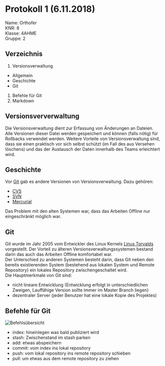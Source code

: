 # Protokoll 1 (6.11.2018) 
Name: Orthofer  
KNR: 8  
Klasse: 4AHME  
Gruppe: 2   

## Verzeichnis 
1. Versionsverwaltung 
* Allgemein
* Geschichte
* Git 
1. Befehle für Git
1. Markdown

## Versionsververwaltung 
Die Versionsverwaltung dient zur Erfassung von Änderungen an Dateien. Alle Versionen dieser Datei werden gespeichert und können (falls nötig) für Rollbacks verwendet werden. Weitere Vorteile von Versionsverwaltung sind, dass sie einen praktisch vor sich selbst schützt (im Fall des aus Versehen löschens) und das der Austausch der Daten innerhalb des Teams erleichtert wird.

## Geschichte
Vor [Git](https://de.wikipedia.org/wiki/Git) gab es andere Versionen von Versionsverwaltung. Dazu gehören:  
* [CVS](https://de.wikipedia.org/wiki/Concurrent_Versions_System)  
* [SVN](https://de.wikipedia.org/wiki/Apache_Subversion)  
* [Mercurial](https://de.wikipedia.org/wiki/Mercurial)  

Das Problem mit den alten Systemen war, dass das Arbeiten Offline nur eingeschränkt möglich war.

## Git  
Git wurde im Jahr 2005 vom Entwickler des Linux Kernels [Linus Torvalds](https://de.wikipedia.org/wiki/Linus_Torvalds) vorgestellt. Der Vorteil zu älteren Versionsverwaltungssystemen bestand darin das auch das Arbeiten Offline komfortabel war.  
Der Unterschied zu anderen Systemen besteht darin, dass Git neben den bereits existierenden System (bestehend aus lokalen System und Remote Repository) ein lokales Repository zwischengeschaltet wird.  
Die Hauptmerkmale von Git sind:  
* nicht lineare Entwicklung (Entwicklung erfolgt in unterschiedlichen Zweigen, Lauffähige Version sollte immer im Master Branch liegen)
* dezentraler Server (jeder Benutzer hat eine lokale Kopie des Projektes) 

## Befehle für Git
![Befehlsübersicht](https://i0.wp.com/davidlackovic.de/wp-content/uploads/2015/11/git-uebersicht.jpg?resize=800%2C446)  
* index: hineinlegen was bald publiziert wird
* stash: Zwischenstand im stash parken
* add: etwas abspeichern
* commit: vom index ins lokal repository
* push: vom lokal repository ins remote repository schieben
* pull: um etwas aus dem remote repository zu ziehen
